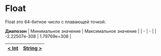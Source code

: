 # Float
Float это 64-битное число с плавающей точкой.

__Диапозон__
| Минимальное значение | Максимальное значение |
| - | - |
| -2.22507e-308 | 1.79769e+308 |


| [< Int](int.md) | [String >](String.md) |
| - | - |